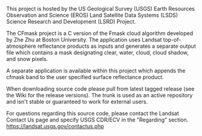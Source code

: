 This project is hosted by the US Geological Survey (USGS) Earth Resources Observation and Science (EROS) Land Satellite Data Systems (LSDS) Science Research and Development (LSRD) Project.

The CFmask project is a C version of the Fmask cloud algorithm developed by Zhe Zhu at Boston University.  The application uses Landsat top-of-atmosphere reflectance products as inputs and generates a separate output file which contains a mask designating clear, water, cloud, cloud shadow, and snow pixels.

A separate application is available within this project which appends the cfmask band to the user specified surface reflectance product.

When downloading source code please pull from latest tagged release (see the Wiki for the release versions).  The trunk is used as an active repository and isn't stable or guaranteed to work for external users.

For questions regarding this source code, please contact the Landsat Contact Us page and specify USGS CDR/ECV in the "Regarding" section. https://landsat.usgs.gov/contactus.php
